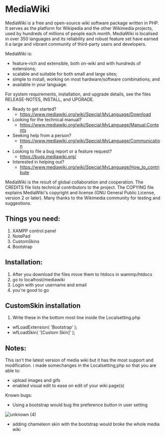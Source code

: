 # MediaWiki

MediaWiki is a free and open-source wiki software package written in PHP. It
serves as the platform for Wikipedia and the other Wikimedia projects, used
by hundreds of millions of people each month. MediaWiki is localised in over
350 languages and its reliability and robust feature set have earned it a large
and vibrant community of third-party users and developers.

MediaWiki is:

* feature-rich and extensible, both on-wiki and with hundreds of extensions;
* scalable and suitable for both small and large sites;
* simple to install, working on most hardware/software combinations; and
* available in your language.

For system requirements, installation, and upgrade details, see the files
RELEASE-NOTES, INSTALL, and UPGRADE.

* Ready to get started?
  * https://www.mediawiki.org/wiki/Special:MyLanguage/Download
* Looking for the technical manual?
  * https://www.mediawiki.org/wiki/Special:MyLanguage/Manual:Contents
* Seeking help from a person?
  * https://www.mediawiki.org/wiki/Special:MyLanguage/Communication
* Looking to file a bug report or a feature request?
  * https://bugs.mediawiki.org/
* Interested in helping out?
  * https://www.mediawiki.org/wiki/Special:MyLanguage/How_to_contribute

MediaWiki is the result of global collaboration and cooperation. The CREDITS
file lists technical contributors to the project. The COPYING file explains
MediaWiki's copyright and license (GNU General Public License, version 2 or
later). Many thanks to the Wikimedia community for testing and suggestions.

## Things you need:

1. XAMPP control panel
2. NotePad
3. CustomSkins
4. Bootstrap

## Installation:

1. After you download the files move them to htdocs in wammp/htdocs
2. go to localhost/mediawiki
3. Login with your username and email
4. you're good to go

## CustomSkin installation
1. Write these in the bottom most line inside the Localsetting.php
- wfLoadExtension( 'Bootstrap' );
- wfLoadSkin( '[Custom Skin]' );

## Notes: 

This isn't the latest version of media wiki but it has the most support and modification.
i made somechanges in the Localsetting,php so that you are able to:
* upload images and gifs
* enabled visual edit to ease on edit of your wiki page(s)

Known bugs:
* Using a bootstrap would bug the preference button in user setting

![unknown (4)](https://user-images.githubusercontent.com/106130185/171141816-fd5fdfd9-1a95-4726-9b4d-52fbc9cdf1cc.png)

* adding chameleon skin with the bootstrap would broke the whole media wiki

